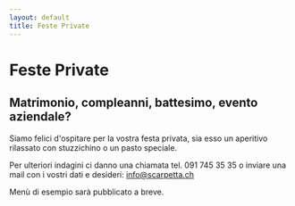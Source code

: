 ```yaml
---
layout: default
title: Feste Private
---
```


Feste Private
==========

Matrimonio, compleanni, battesimo, evento aziendale?
----------------------------------------------------

Siamo felici d'ospitare per la vostra festa privata, sia esso un aperitivo rilassato con stuzzichino o un pasto speciale. 

Per ulteriori indagini ci danno una chiamata tel. 091 745 35 35 o inviare una mail con i vostri dati e desideri: <info@scarpetta.ch>

Menù di esempio sarà pubblicato a breve.
